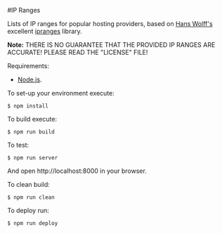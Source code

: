 #IP Ranges

Lists of IP ranges for popular hosting providers, based on [Hans Wolff's](https://github.com/hanswolff) excellent [ipranges](https://github.com/hanswolff/ipranges) library.

**Note:** THERE IS NO GUARANTEE THAT THE PROVIDED IP RANGES ARE ACCURATE! PLEASE READ THE "LICENSE" FILE!

Requirements:

  * [Node.js](http://nodejs.org/).

To set-up your environment execute:

    $ npm install

To build execute:

    $ npm run build

To test:

    $ npm run server

And open http://localhost:8000 in your browser.

To clean build:

    $ npm run clean

To deploy run:

    $ npm run deploy
